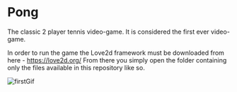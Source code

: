 # Pong
The classic 2 player tennis video-game. It is considered the first ever video-game.

In order to run the game the Love2d framework must be downloaded from here - https://love2d.org/
From there you simply open the folder containing only the files available in this repository like so. 

![firstGif](https://user-images.githubusercontent.com/60291476/116222779-8f1d7d80-a757-11eb-9065-b5d82996b82c.gif)
